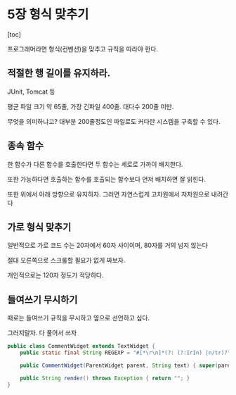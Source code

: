 # 5장 형식 맞추기

[toc]



프로그래머라면 형식(컨벤션)을 맞추고 규칙을 따라야 한다. 



## 적절한 행 길이를 유지하라.

JUnit, Tomcat 등

평균 파일 크기 약 65줄, 가장 긴파일 400줄. 대다수 200줄 미만. 

무엇을 의미하냐고? 대부분 200줄정도인 파일로도 커다란 시스템을 구축할 수 있다.



## 종속 함수

한 함수가 다른 함수를 호출한다면 두 함수는 세로로 가까이 배치한다.

또한 가능하다면 호출하는 함수를 호출되는 함수보다 먼저 배치하면 잘 읽힌다.



또한 위에서 아래 방향으로 유지하자. 그러면 자연스럽게 고차원에서 저차원으로 내려간다



## 가로 형식 맞추기

일반적으로 가로 코드 수는 20자에서 60자 사이이며, 80자를 거의 넘지 않는다

절대 오른쪽으로 스크롤할 필요가 없게 짜보자.

개인적으로는 120자 정도가 적당하다. 

## 들여쓰기 무시하기

때로는 들여쓰기 규칙을 무시하고 옆으로 선언하고 싶다.

그러지말자. 다 풀어서 쓰자

```java
public class CommentWidget extends TextWidget {
    public static final String REGEXP = "#[*\r\n]*(?: (?:IrIn) |n/tr)?";

    public CommentWidget(ParentWidget parent, String text) { super(parent, text); }

    public String render() throws Exception { return ""; }
}
```

